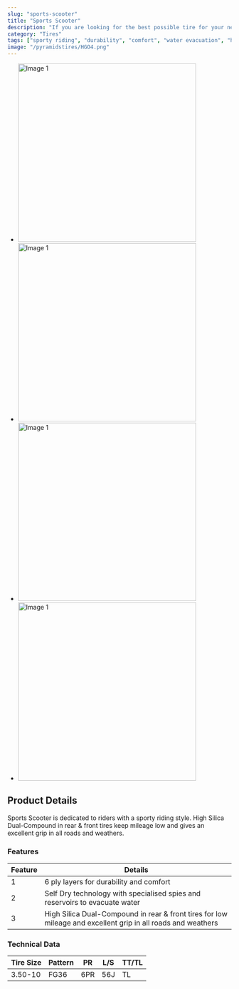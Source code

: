 ```yaml
---
slug: "sports-scooter"
title: "Sports Scooter"
description: "If you are looking for the best possible tire for your next challenge, Pyramids Tires has the perfect fit for you. With 6 ply layers, we guarantee durability and comfort. Self Dry technology with specialised spies and reservoirs evacuate water on contacting surface. Sports Scooter  is dedicated to riders with a sporty riding style. High Silica Dual-Compound in rear & front tires keep mileage low and gives an excellent grip in all roads and weathers."
category: "Tires"
tags: ["sporty riding", "durability", "comfort", "water evacuation", "high silica dual-compound", "grip"]
image: "/pyramidstires/HGO4.png"
---
```


- <img src="/pyramidstires/HGO4.png" alt="Image 1" width="400" height="400">
- <img src="/pyramidstires/HGO4.png" alt="Image 1" width="400" height="400">
- <img src="/pyramidstires/HGO4.png" alt="Image 1" width="400" height="400">
- <img src="/pyramidstires/HGO4.png" alt="Image 1" width="400" height="400">

## Product Details

Sports Scooter  is dedicated to riders with a sporty riding style. High Silica Dual-Compound in rear & front tires keep mileage low and gives an excellent grip in all roads and weathers.

### Features
| Feature | Details                                       |
| ------- | --------------------------------------------- |
| 1       | 6 ply layers for durability and comfort       |
| 2       | Self Dry technology with specialised spies and reservoirs to evacuate water |
| 3       | High Silica Dual-Compound in rear & front tires for low mileage and excellent grip in all roads and weathers |

### Technical Data

| Tire Size | Pattern | PR  | L/S | TT/TL |
|-----------|---------|-----|-----|-------|
| 3.50-10   | FG36    | 6PR | 56J | TL    |